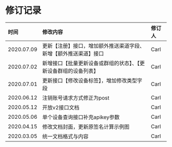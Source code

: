 <!--
 * @Author: Carl
 * @Date: 2020-05-25 19:50:02
 * @LastEditors: Carl
 * @LastEditTime: 2020-07-20 14:31:28
--> 
# 修订记录

| 时间 | 修改内容 | 修订人 |
| :--- | :--- | :--- |
| 2020.07.09 | 更新【注册】接口，增加额外推送渠道字段、新增【额外推送渠道】接口 | Carl |
| 2020.07.02 | 新增接口【批量更新设备或群组的状态】、【更新设备群组的设备列表】 | Carl |
| 2020.07.01 | 更新接口【修改设备标签】，增加修改类型字段 | Carl |
| 2020.06.12 | 注销账号请求方式修正为post | Carl |
| 2020.05.12 | 开放v2接口文档 | Carl |
| 2020.05.06 | 单个设备查询接口补充apikey参数 | Carl |
| 2020.04.15 | 修改文档封面，更新原签名计算示例图 | Carl |
| 2020.03.05 | 统一文档格式与内容 | Carl |